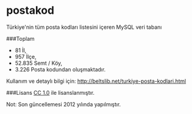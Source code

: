 postakod
========

Türkiye'nin tüm posta kodları listesini içeren MySQL veri tabanı

###Toplam
* 81 İl,
* 957 İlçe,
* 52.835 Semt / Köy,
* 3.226 Posta kodundan oluşmaktadır.


Kullanım ve detaylı bilgi için: http://beltslib.net/turkiye-posta-kodlari.html

###Lisans
[CC 1.0](http://creativecommons.org/licenses/by/1.0/) ile lisanslanmıştır.

Not: Son güncellemesi 2012 yılında yapılmıştır.
